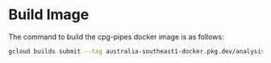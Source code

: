 # Build Image

The command to build the cpg-pipes docker image is as follows:

```bash
gcloud builds submit --tag australia-southeast1-docker.pkg.dev/analysis-runner/images/cpg-pipes:1.0
```
